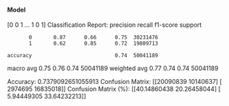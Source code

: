 #### Model
[0 0 1 ... 1 0 1]
Classification Report:
              precision    recall  f1-score   support

           0       0.87      0.66      0.75  30231476
           1       0.62      0.85      0.72  19809713

    accuracy                           0.74  50041189
   macro avg       0.75      0.76      0.74  50041189
weighted avg       0.77      0.74      0.74  50041189

Accuracy: 0.7379092651055913
Confusion Matrix:
[[20090839 10140637]
 [ 2974695 16835018]]
Confusion Matrix (%):
[[40.14860438 20.26458044]
 [ 5.94449305 33.64232213]]
